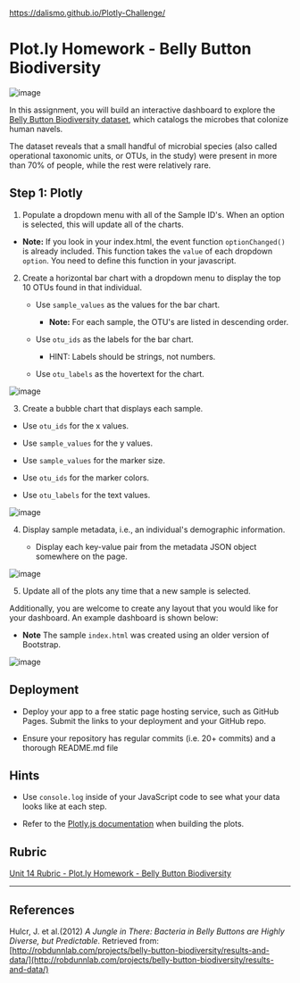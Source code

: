 https://dalismo.github.io/Plotly-Challenge/

# Plot.ly Homework - Belly Button Biodiversity

![image](https://user-images.githubusercontent.com/78628287/125804355-9f4da7ed-67af-4ca8-8a1d-34054751f98a.png)

In this assignment, you will build an interactive dashboard to explore the [Belly Button Biodiversity dataset](http://robdunnlab.com/projects/belly-button-biodiversity/), which catalogs the microbes that colonize human navels.

The dataset reveals that a small handful of microbial species (also called operational taxonomic units, or OTUs, in the study) were present in more than 70% of people, while the rest were relatively rare.

## Step 1: Plotly

1. Populate a dropdown menu with all of the Sample ID's. When an option is selected, this will update all of the charts.

  * **Note:** If you look in your index.html, the event function `optionChanged()` is already included. This function takes the `value` of each dropdown `option`. You need to define this function in your javascript. 


2. Create a horizontal bar chart with a dropdown menu to display the top 10 OTUs found in that individual.

	* Use `sample_values` as the values for the bar chart.

		* **Note:** For each sample, the OTU's are listed in descending order.
	
	* Use `otu_ids` as the labels for the bar chart.

		* HINT: Labels should be strings, not numbers.
	
	* Use `otu_labels` as the hovertext for the chart.

![image](https://user-images.githubusercontent.com/78628287/125804416-2b2ec17b-6efc-4fe7-8f39-1a1d1b8bdddf.png)

3. Create a bubble chart that displays each sample.

* Use `otu_ids` for the x values.

* Use `sample_values` for the y values.

* Use `sample_values` for the marker size.

* Use `otu_ids` for the marker colors.

* Use `otu_labels` for the text values.

![image](https://user-images.githubusercontent.com/78628287/125804466-432e1ca3-32ac-4dbc-894e-91f83966022c.png)

4. Display sample metadata, i.e., an individual's demographic information.

	* Display each key-value pair from the metadata JSON object somewhere on the page.

![image](https://user-images.githubusercontent.com/78628287/125804510-83f20dfa-84fe-4b50-bea3-5b4eaae77ac7.png)

5. Update all of the plots any time that a new sample is selected.

Additionally, you are welcome to create any layout that you would like for your dashboard. An example dashboard is shown below:

* **Note** The sample `index.html` was created using an older version of Bootstrap.


![image](https://user-images.githubusercontent.com/78628287/125804582-b47a1070-48f4-41e8-907f-8c01f94972f7.png)

## Deployment

* Deploy your app to a free static page hosting service, such as GitHub Pages. Submit the links to your deployment and your GitHub repo.

* Ensure your repository has regular commits (i.e. 20+ commits) and a thorough README.md file

## Hints

* Use `console.log` inside of your JavaScript code to see what your data looks like at each step.

* Refer to the [Plotly.js documentation](https://plot.ly/javascript/) when building the plots.

## Rubric

[Unit 14 Rubric - Plot.ly Homework - Belly Button Biodiversity](https://docs.google.com/document/d/1wD_hOEJELD2hifTaECfx66xlpEdJeYm3mL8q2Zoq1vo/edit?usp=sharing)

- - -

## References

Hulcr, J. et al.(2012) _A Jungle in There: Bacteria in Belly Buttons are Highly Diverse, but Predictable_. Retrieved from: [http://robdunnlab.com/projects/belly-button-biodiversity/results-and-data/](http://robdunnlab.com/projects/belly-button-biodiversity/results-and-data/)
